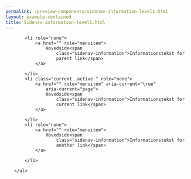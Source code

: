 ```yaml
--- 
permalink: /preview-components/sidenav-information-level1.html
layout: example-contained 
title: Sidenav-information-level1.html
---
```

<nav>
    <ul class="sidenav-list" role="menu">

        <li role="none">
            <a href="" role="menuitem">
                Hovedside<span
                    class="sidenav-information">Informationstekst for
                    parent link</span>
            </a>

        </li>
        <li class="current  active " role="none">
            <a href="" role="menuitem" aria-current="true"
                aria-current="page">
                Hovedside<span
                    class="sidenav-information">Informationstekst for
                    current link</span>
            </a>

        </li>
        <li role="none">
            <a href="" role="menuitem">
                Hovedside<span
                    class="sidenav-information">Informationstekst for
                    another link</span>
            </a>

        </li>

    </ul>
</nav>